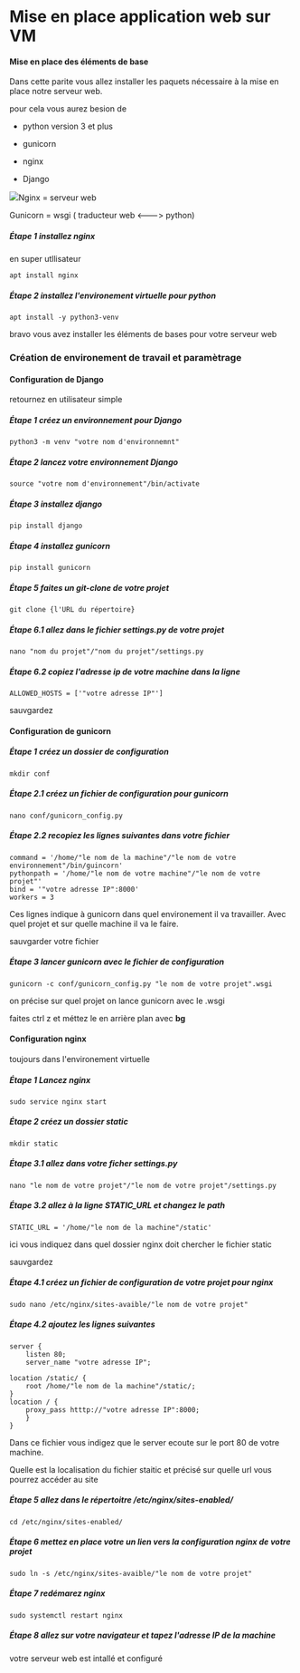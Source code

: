 # Mise en place application web sur VM

#### Mise en place des éléments de base

Dans cette parite vous allez installer les paquets nécessaire à la mise en place notre serveur web.

pour cela vous aurez besion de 

- python version 3 et plus 

- gunicorn 

- nginx

- Django

![](/home/par_defaut/.config/marktext/images/2022-06-13-10-46-15-image.png)Nginx = serveur web 

Gunicorn = wsgi ( traducteur web <---> python)

##### Étape 1 installez nginx

en super utllisateur 

```
apt install nginx
```

##### Étape 2 installez l'environement virtuelle pour python

```
apt install -y python3-venv
```

 bravo vous avez installer les éléments de bases pour votre serveur web

### 

### Création de environement de travail et paramètrage

#### Configuration de Django

retournez en utilisateur simple

##### Étape 1 créez un environnement pour Django

```
python3 -m venv "votre nom d'environnemnt"
```

##### Étape 2 lancez votre environnement Django

```
source "votre nom d'environnement"/bin/activate
```

##### Étape 3 installez django

```
pip install django
```

##### Étape 4 installez gunicorn

```
pip install gunicorn
```

##### Étape 5 faites un git-clone de votre projet

```
git clone {l'URL du répertoire}
```

##### Étape 6.1 allez dans le fichier settings.py de votre projet

```
nano "nom du projet"/"nom du projet"/settings.py
```

##### Étape 6.2 copiez l'adresse ip de votre machine dans la ligne

```
ALLOWED_HOSTS = ['"votre adresse IP"']
```

sauvgardez

#### Configuration de gunicorn

##### Étape 1 créez un dossier  de configuration

```
mkdir conf
```

##### Étape 2.1 créez un fichier de configuration pour gunicorn

```
nano conf/gunicorn_config.py
```

##### Étape 2.2 recopiez les lignes suivantes dans votre fichier

```
command = '/home/"le nom de la machine"/"le nom de votre environnement"/bin/guincorn'
pythonpath = '/home/"le nom de votre machine"/"le nom de votre projet"'
bind = '"votre adresse IP":8000'
workers = 3
```

Ces lignes indique à gunicorn dans quel environement il va travailler. Avec quel projet et sur quelle machine il va le faire.

sauvgarder votre fichier 

##### Étape 3 lancer gunicorn avec le fichier de configuration

```
gunicorn -c conf/gunicorn_config.py "le nom de votre projet".wsgi
```

on précise sur quel projet on lance gunicorn avec le .wsgi

faites ctrl z  et méttez le en arrière plan avec **bg** 

#### Configuration nginx

toujours dans l'environement virtuelle 

##### Étape 1 Lancez nginx

```
sudo service nginx start
```

##### Étape 2 créez un dossier static

```
mkdir static
```

##### Étape 3.1 allez dans votre ficher settings.py

```
nano "le nom de votre projet"/"le nom de votre projet"/settings.py
```

##### Étape 3.2 allez à la ligne STATIC_URL et changez le path

```
STATIC_URL = '/home/"le nom de la machine"/static'
```

ici vous indiquez dans quel dossier nginx doit chercher le fichier static

sauvgardez

##### Étape 4.1 créez un fichier de configuration de votre projet pour nginx

```
sudo nano /etc/nginx/sites-avaible/"le nom de votre projet"
```

##### Étape 4.2 ajoutez les lignes suivantes

```
server {
    listen 80;
    server_name "votre adresse IP";

location /static/ {
    root /home/"le nom de la machine"/static/;
}
location / {
    proxy_pass htttp://"votre adresse IP":8000;
    }
}
```

Dans ce fichier vous indigez que le server ecoute sur le port 80 de votre machine.

Quelle est la localisation du fichier staitic et précisé sur quelle url vous pourrez accéder au site  

##### Étape 5 allez dans le répertoitre /etc/nginx/sites-enabled/

```
cd /etc/nginx/sites-enabled/
```

##### Étape 6 mettez en place votre un lien vers la configuration nginx de votre projet

```
sudo ln -s /etc/nginx/sites-avaible/"le nom de votre projet"
```

##### Étape 7 redémarez nginx

```
sudo systemctl restart nginx
```

##### Étape 8 allez sur votre navigateur et tapez l'adresse IP de la machine

votre serveur web est intallé et configuré 
